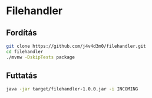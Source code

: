 # Filehandler
## Fordítás
```bash
git clone https://github.com/j4v4d3m0/filehandler.git
cd filehandler
./mvnw -DskipTests package
```
## Futtatás
```bash
java -jar target/filehandler-1.0.0.jar -i INCOMING
```